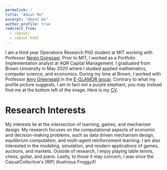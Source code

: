 ```yaml
---
permalink: /
title: "About Me"
excerpt: "About me"
author_profile: true
redirect_from: 
  - /about/
  - /about.html
---
```


I am a third year Operations Research PhD student at MIT working with Professor [Negin Golrezaei](https://www.mit.edu/~golrezae/). Prior to MIT, I worked as a Portfolio Implementation analyst at AQR Capital Management. I graduated from Brown University in May 2020 where I studied applied mathematics, computer science, and economics. During my time at Brown, I worked with Professor [Amy Greenwald](http://cs.brown.edu/people/faculty/amy/) in the [E-GLAMOR group](http://glamor.cs.brown.edu/). Contrary to what my profile picture suggests, I am in fact _not_ a purple elephant; you may instead find me at the bottom left of the image. Here is my <a href="files/Rigel_Galgana_CV_8_22_2022.pdf">CV</a>.

Research Interests
======
My interests lie at the intersection of learning, games, and mechanism design. My research focuses on the computational aspects of economic and decision-making problems, such as data driven mechanism design, equilibrium computation, and multi-agent reinforcement learning. I am also interested in the modeling, simulation, and modern applications of games, auctions, and markets. Outside of research, I enjoy playing table tennis, chess, guitar, and piano. Lastly, to those it may concern, I was once the CasualCollective's (RIP) illustrious FroggyX!

<!--
Hobbies
======
Outside of research, I enjoy playing table tennis, chess, guitar, and piano. I also occasionally like to bowl, rock climb, play tennis, and songwrite. I enjoy listening to J-pop and K-pop ballads (LiSA, Inori Minase, Taeyeon, Sam Kim), math rock (Ichika Nito, Manuel Gardner Fernandez), Japanese EDM/Rock (Yunomi, dj-Jo, Amazarashi, Wolpis Kater, Perfume), instrumental covers (Sungha Jung, Animenz, Kyle Landry), and soundtracks (Final Fantasy, NieR: Automata, DEEMO, Tokyo Ghoul, Studio Ghibli). Lastly, to those it may concern, I was once the CasualCollective's (RIP) illustrious FroggyX! -->


